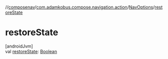 //[composenav](../../../index.md)/[com.adamkobus.compose.navigation.action](../index.md)/[NavOptions](index.md)/[restoreState](restore-state.md)

# restoreState

[androidJvm]\
val [restoreState](restore-state.md): [Boolean](https://kotlinlang.org/api/latest/jvm/stdlib/kotlin/-boolean/index.html)
